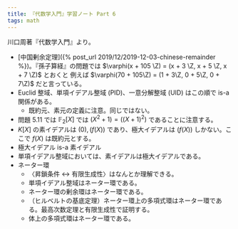 ```yaml
---
title: 『代数学入門』学習ノート Part 6
tags: math
---
```


川口周著『代数学入門』より。

* [中国剰余定理]({% post_url 2019/12/2019-12-03-chinese-remainder %})。『孫子算経』の問題では $\varphi(x + 105 \Z) = (x + 3 \Z, x + 5 \Z, x + 7 \Z)$ とおくと
  例えば $\varphi(70 + 105\Z) = (1 + 3\Z, 0 + 5\Z, 0 + 7\Z)$ だと言っている。
* Euclid 整域、単項イデアル整域 (PID)、一意分解整域 (UID) はこの順で is-a 関係がある。
  * 既約元、素元の定義に注意。同じではない。
* 問題 5.11 では $\mathbb F_2[X]$ では $(X^2 + 1) = ((X + 1)^2)$ であることに注意する。
* $K[X]$ の素イデアルは $(0), (f(X))$ であり、極大イデアルは $(f(X))$ しかない。ここで $f(X)$ は既約元とする。
* 極大イデアル is-a 素イデアル
* 単項イデアル整域においては、素イデアルは極大イデアルである。
* ネーター環
  * 〈昇鎖条件 $\leftrightarrow$ 有限生成性〉はなんとか理解できる。
  * 単項イデアル整域はネーター環である。
  * ネーター環の剰余環はネーター環である。
  * （ヒルベルトの基底定理）ネーター環上の多項式環はネーター環である。最高次数定理と有限生成性で証明する。
  * 体上の多項式環はネーター環である。
